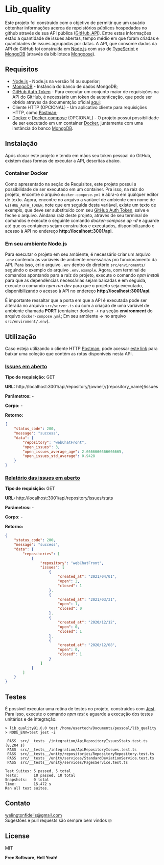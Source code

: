 # Lib_quality
Este projeto foi construído com o objetivo de permitir que um usuário obtenhar informações acerca de repoistórios públicos hospedados no github através de sua API pública ([GitHub_API]). Entre estas informações estão a quantidade de issues abertas, tempo médio em que foram criadas e quantidades de issues agrupadas por datas. A API, que consome dados da API do GitHub foi construída em [Node.js] com uso de [TypeScript] e [MongoDB] (através da biblioteca [Mongoose]).

## Requisitos
- [Node.js] - Node.js na versão 14 ou superior;
- [MongoDB] - Instância do banco de dados MongoDB;
- [GitHub Auth Token] - Para executar um conjunto maior de requisições na API do GitHub, é necessário um token de autenticação, que pode ser obtido através da documentção oficial [aqui];
- Cliente HTTP (OPCIONAL) - Um aplicativo cliente para requisições HTTP, como [Postman];
- [Docker] e [Docker-compose] (OPCIONAL) - O projeto possui possibilidade de ser executado em um container [Docker], juntamente com uma instância do banco [MongoDB].

## Instalação
Após clonar este projeto e tendo em mãos seu token pessoal do GitHub, existem duas formas de executar a API, descritas abaixo.

### Container Docker
Como apresentado na seção de Requisitos, este projeto possui a possibilidade de ser executado em um container. Pra isso, na raíz do projeto, encontre o arquivo `docker-compose.yml` e abra-o em qualquer editor de texto. Agora, encontre no arquivo a variável de ambiente com nome de `GITHUB_AUTH_TOKEN`, note que em seguida desta variável, existe um texto de exemplo, que deve ser substituído com seu [GitHub Auth Token], salve e feche o arquivo. Aindana raíz deste projeto, através de seu terminal de comandos e execute o seguinte comando *docker-compose up -d* e aguarde até que os containers sejam construídos e executados, disponibilizando o acesso à API no endereço **http://localhost:3001/api**.

### Em seu ambiente Node.js
Para executar o projeto em seu ambiente, é necessário criar um arquivo `.env` contendo as variáveis de ambiente necessárias pro funcionamento da API. Para isso, cri o arquivo `.env` dentro do diretório `src/enviroments/` seguindo o exemplo do arquivo `.env.example`. Agora, com terminal de comandos apontando para a raíz do projeto, execute o comando *npm install* para que as dependências necessárias sejam baixadas e em seguida, execute o comando *npm run dev* para que o projeto seja executado, disponibilizando o acesso à API no endereço **http://localhost:3001/api**.

É importante ressaltar que a porta em que a API é executada pode ser alterada no arquivo `src/server.ts` ou com a criação de uma variável de ambiente chamada **PORT** (container docker -> na seção **environment** do arquivo `docker-compose.yml`; Em seu ambiente -> no arquivo `src/enviroment/.env`).

## Utilização
Caso esteja utilizando o cliente HTTP [Postman], pode acessar [este link] para baixar uma coleção que contém as rotas disponíveis nesta API.

### <u>Issues em aberto</u>
**Tipo de requisição:** GET

**URL:** http://localhost:3001/api/repository/{owner}/{repository_name}/issues

**Parâmetros:** -

**Corpo:** - 

**Retorno:**
```json
{
    "status_code": 200,
    "message": "success",
    "data": {
        "repository": "webChatFront",
        "open_issues": 3,
        "open_issues_average_age": 2.6666666666666665,
        "open_issues_std_average": 0.9428
    }
}
```

### <u>Relatório das issues em aberto</u>
**Tipo de requisição:** GET

**URL:** http://localhost:3001/api/repository/issues/stats

**Parâmetros:** -

**Corpo:** - 

**Retorno:**
```json
{
    "status_code": 200,
    "message": "success",
    "data": {
        "repositories": [
            {
                "repository": "webChatFront",
                "issues": [
                    {
                        "created_at": "2021/04/01",
                        "open": 2,
                        "closed": 1
                    },
                    {
                        "created_at": "2021/03/31",
                        "open": 1,
                        "closed": 0
                    },
                    {
                        "created_at": "2020/12/12",
                        "open": 0,
                        "closed": 1
                    },
                    {
                        "created_at": "2020/12/08",
                        "open": 0,
                        "closed": 1
                    }
                ]
            }
        ]
    }
}
```

## Testes
É possível executar uma rotina de testes no projeto, construídos com [Jest]. Para isso, execute o comando *npm test* e aguarde a execução dos testes unitários e de integração.

```
> lib_quality@1.0.0 test /home/usertech/Documents/pessoal/lib_quality
> NODE_ENV=test jest -i

 PASS  src/__tests__/integration/ApiRepositoryIssuesStats.test.ts (8.204 s)
 PASS  src/__tests__/integration/ApiRepositoryIssues.test.ts
 PASS  src/__tests__/unity/repositories/RepositoryRepository.test.ts
 PASS  src/__tests__/unity/services/StandardDeviationService.test.ts
 PASS  src/__tests__/unity/services/PagesService.test.ts

Test Suites: 5 passed, 5 total
Tests:       10 passed, 10 total
Snapshots:   0 total
Time:        15.472 s
Ran all test suites.
```

## Contato
welingtonfidelis@gmail.com
<br>
Sugestões e pull requests são sempre bem vindos 🤓 

License
----

MIT

**Free Software, Hell Yeah!**

[GitHub_API]: <https://docs.github.com/en/rest>
[Node.js]: <https://nodejs.org/en/>
[TypeScript]: <https://www.typescriptlang.org/>
[MongoDB]: <https://www.mongodb.com/>
[Mongoose]: <https://mongoosejs.com/>
[Docker]: <https://docs.docker.com/get-started/>
[Docker-compose]: <https://docs.docker.com/compose/install/>
[GitHub Auth Token]: <https://docs.github.com/pt/github/authenticating-to-github/creating-a-personal-access-token> 
[aqui]: <https://docs.github.com/pt/github/authenticating-to-github/creating-a-personal-access-token>
[Postman]: <https://www.postman.com/downloads/>
[Jest]: <https://jestjs.io/>
[este link]: <https://www.getpostman.com/collections/4d56c60a3482a06d4672>